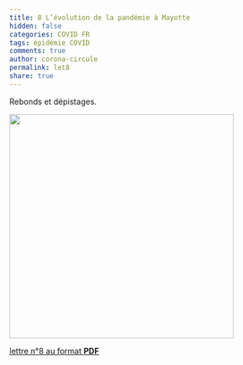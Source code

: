 ```yaml
---
title: 8 L’évolution de la pandémie à Mayotte
hidden: false
categories: COVID FR
tags: épidémie COVID 
comments: true
author: corona-circule
permalink: let8
share: true
---
```


<link rel="stylesheet" href="../assets/css/style.css">

Rebonds et dépistages.<br/>


<img src='/lettres/images/img-08.png' width='400px'/>

[lettre n°8 au format __PDF__](/lettres/resources/pdf/lettre-08.pdf)
